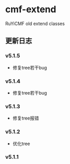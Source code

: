 # cmf-extend
RuYiCMF old extend classes

## 更新日志
### v5.1.5
* 修复tree若干bug

### v5.1.4
* 修复tree若干bug

### v5.1.3
* 修复tree报错

### v5.1.2
* 优化tree

### v5.1.1
